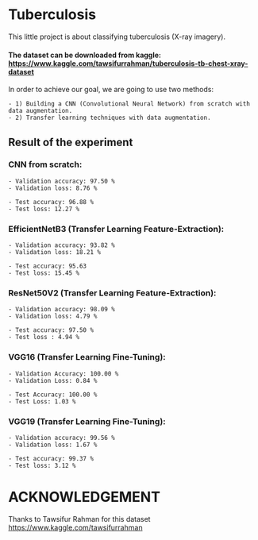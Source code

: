 # Tuberculosis
This little project is about classifying tuberculosis (X-ray imagery).

#### The dataset can be downloaded from kaggle: https://www.kaggle.com/tawsifurrahman/tuberculosis-tb-chest-xray-dataset

In order to achieve our goal, we are going to use two methods:

    - 1) Building a CNN (Convolutional Neural Network) from scratch with data augmentation.
    - 2) Transfer learning techniques with data augmentation.

## Result of the experiment
### CNN from scratch:
    - Validation accuracy: 97.50 %
    - Validation loss: 8.76 %
    
    - Test accuracy: 96.88 %
    - Test loss: 12.27 %
    
### EfficientNetB3 (Transfer Learning Feature-Extraction):
    - Validation accuracy: 93.82 %
    - Validation loss: 18.21 %

    - Test accuracy: 95.63
    - Test loss: 15.45 %
    
### ResNet50V2 (Transfer Learning Feature-Extraction):
    - Validation accuracy: 98.09 %
    - Validation loss: 4.79 %

    - Test accuracy: 97.50 %
    - Test loss : 4.94 %

### VGG16 (Transfer Learning Fine-Tuning):
    - Validation Accuracy: 100.00 %
    - Validation Loss: 0.84 %

    - Test Accuracy: 100.00 %
    - Test Loss: 1.03 %

### VGG19 (Transfer Learning Fine-Tuning):
    - Validation accuracy: 99.56 %
    - Validation loss: 1.67 %
    
    - Test accuracy: 99.37 %
    - Test loss: 3.12 %
    
    
# ACKNOWLEDGEMENT
Thanks to Tawsifur Rahman for this dataset https://www.kaggle.com/tawsifurrahman
